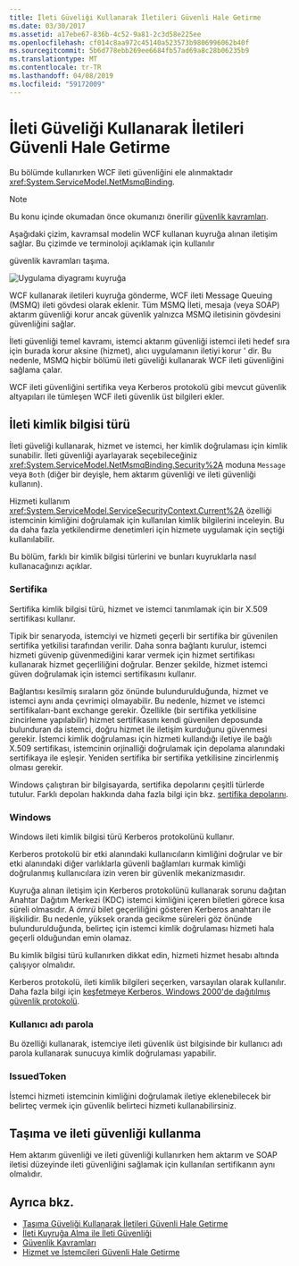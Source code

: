 ```yaml
---
title: İleti Güveliği Kullanarak İletileri Güvenli Hale Getirme
ms.date: 03/30/2017
ms.assetid: a17ebe67-836b-4c52-9a81-2c3d58e225ee
ms.openlocfilehash: cf014c8aa972c45140a523573b9806996062b40f
ms.sourcegitcommit: 5b6d778ebb269ee6684fb57ad69a8c28b06235b9
ms.translationtype: MT
ms.contentlocale: tr-TR
ms.lasthandoff: 04/08/2019
ms.locfileid: "59172009"
---
```

# <a name="securing-messages-using-message-security"></a>İleti Güveliği Kullanarak İletileri Güvenli Hale Getirme
Bu bölümde kullanırken WCF ileti güvenliğini ele alınmaktadır <xref:System.ServiceModel.NetMsmqBinding>.  
  
> [!NOTE]
>  Bu konu içinde okumadan önce okumanızı önerilir [güvenlik kavramları](../../../../docs/framework/wcf/feature-details/security-concepts.md).  
  
 Aşağıdaki çizim, kavramsal modelin WCF kullanan kuyruğa alınan iletişim sağlar. Bu çizimde ve terminoloji açıklamak için kullanılır  
  
 güvenlik kavramları taşıma.  
  
 ![Uygulama diyagramı kuyruğa](../../../../docs/framework/wcf/feature-details/media/distributed-queue-figure.jpg "dağıtılmış-kuyruk-Şekil")  
  
 WCF kullanarak iletileri kuyruğa gönderme, WCF ileti Message Queuing (MSMQ) ileti gövdesi olarak eklenir. Tüm MSMQ İleti, mesaja (veya SOAP) aktarım güvenliği korur ancak güvenlik yalnızca MSMQ iletisinin gövdesini güvenliğini sağlar.  
  
 İleti güvenliği temel kavramı, istemci aktarım güvenliği istemci ileti hedef sıra için burada korur aksine (hizmet), alıcı uygulamanın iletiyi korur ' dir. Bu nedenle, MSMQ hiçbir bölümü ileti güveliği kullanarak WCF ileti güvenliğini sağlama çalar.  
  
 WCF ileti güvenliğini sertifika veya Kerberos protokolü gibi mevcut güvenlik altyapıları ile tümleşen WCF ileti güvenlik üst bilgileri ekler.  
  
## <a name="message-credential-type"></a>İleti kimlik bilgisi türü  
 İleti güveliği kullanarak, hizmet ve istemci, her kimlik doğrulaması için kimlik sunabilir. İleti güvenliği ayarlayarak seçebileceğiniz <xref:System.ServiceModel.NetMsmqBinding.Security%2A> moduna `Message` veya `Both` (diğer bir deyişle, hem aktarım güvenliği ve ileti güvenliği kullanın).  
  
 Hizmeti kullanım <xref:System.ServiceModel.ServiceSecurityContext.Current%2A> özelliği istemcinin kimliğini doğrulamak için kullanılan kimlik bilgilerini inceleyin. Bu da daha fazla yetkilendirme denetimleri için hizmete uygulamak için seçtiği kullanılabilir.  
  
 Bu bölüm, farklı bir kimlik bilgisi türlerini ve bunları kuyruklarla nasıl kullanacağınızı açıklar.  
  
### <a name="certificate"></a>Sertifika  
 Sertifika kimlik bilgisi türü, hizmet ve istemci tanımlamak için bir X.509 sertifikası kullanır.  
  
 Tipik bir senaryoda, istemciyi ve hizmeti geçerli bir sertifika bir güvenilen sertifika yetkilisi tarafından verilir. Daha sonra bağlantı kurulur, istemci hizmeti güvenip güvenmediğini karar vermek için hizmet sertifikası kullanarak hizmet geçerliliğini doğrular. Benzer şekilde, hizmet istemci güven doğrulamak için istemci sertifikasını kullanır.  
  
 Bağlantısı kesilmiş sıraların göz önünde bulundurulduğunda, hizmet ve istemci aynı anda çevrimiçi olmayabilir. Bu nedenle, hizmet ve istemci sertifikaları-bant exchange gerekir. Özellikle (bir sertifika yetkilisine zincirleme yapılabilir) hizmet sertifikasını kendi güvenilen deposunda bulunduran da istemci, doğru hizmet ile iletişim kurduğunu güvenmesi gerekir. İstemci kimlik doğrulaması için hizmeti kullandığı iletiye ile bağlı X.509 sertifikası, istemcinin orjinalliği doğrulamak için depolama alanındaki sertifikaya ile eşleşir. Yeniden sertifika bir sertifika yetkilisine zincirlenmiş olması gerekir.  
  
 Windows çalıştıran bir bilgisayarda, sertifika depolarını çeşitli türlerde tutulur. Farklı depoları hakkında daha fazla bilgi için bkz. [sertifika depolarını](https://go.microsoft.com/fwlink/?LinkId=87787).  
  
### <a name="windows"></a>Windows  
 Windows ileti kimlik bilgisi türü Kerberos protokolünü kullanır.  
  
 Kerberos protokolü bir etki alanındaki kullanıcıların kimliğini doğrular ve bir etki alanındaki diğer varlıklarla güvenli bağlamları kurmak kimliği doğrulanmış kullanıcılara izin veren bir güvenlik mekanizmasıdır.  
  
 Kuyruğa alınan iletişim için Kerberos protokolünü kullanarak sorunu dağıtan Anahtar Dağıtım Merkezi (KDC) istemci kimliğini içeren biletleri görece kısa süreli olmasıdır. A *ömrü* bilet geçerliliğini gösteren Kerberos anahtarı ile ilişkilidir. Bu nedenle, yüksek oranda gecikme süreleri göz önünde bulundurulduğunda, belirteç için istemci kimlik doğrulaması hizmeti hala geçerli olduğundan emin olamaz.  
  
 Bu kimlik bilgisi türü kullanırken dikkat edin, hizmeti hizmet hesabı altında çalışıyor olmalıdır.  
  
 Kerberos protokolü, ileti kimlik bilgileri seçerken, varsayılan olarak kullanılır. Daha fazla bilgi için [keşfetmeye Kerberos, Windows 2000'de dağıtılmış güvenlik protokolü](https://go.microsoft.com/fwlink/?LinkId=87790).  
  
### <a name="username-password"></a>Kullanıcı adı parola  
 Bu özelliği kullanarak, istemciye ileti güvenlik üst bilgisinde bir kullanıcı adı parola kullanarak sunucuya kimlik doğrulaması yapabilir.  
  
### <a name="issuedtoken"></a>IssuedToken  
 İstemci hizmeti istemcinin kimliğini doğrulamak iletiye eklenebilecek bir belirteç vermek için güvenlik belirteci hizmeti kullanabilirsiniz.  
  
## <a name="using-transport-and-message-security"></a>Taşıma ve ileti güvenliği kullanma  
 Hem aktarım güvenliği ve ileti güvenliği kullanırken hem aktarım ve SOAP iletisi düzeyinde ileti güvenliğini sağlamak için kullanılan sertifikanın aynı olmalıdır.  
  
## <a name="see-also"></a>Ayrıca bkz.

- [Taşıma Güveliği Kullanarak İletileri Güvenli Hale Getirme](../../../../docs/framework/wcf/feature-details/securing-messages-using-transport-security.md)
- [İleti Kuyruğa Alma ile İleti Güvenliği](../../../../docs/framework/wcf/samples/message-security-over-message-queuing.md)
- [Güvenlik Kavramları](../../../../docs/framework/wcf/feature-details/security-concepts.md)
- [Hizmet ve İstemcileri Güvenli Hale Getirme](../../../../docs/framework/wcf/feature-details/securing-services-and-clients.md)
